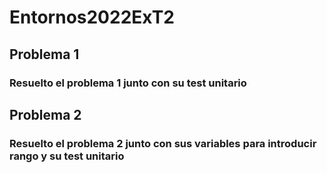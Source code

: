 # Entornos2022ExT2

## Problema 1

### Resuelto el problema 1 junto con su test unitario

## Problema 2

### Resuelto el problema 2 junto con sus variables para introducir rango y su test unitario